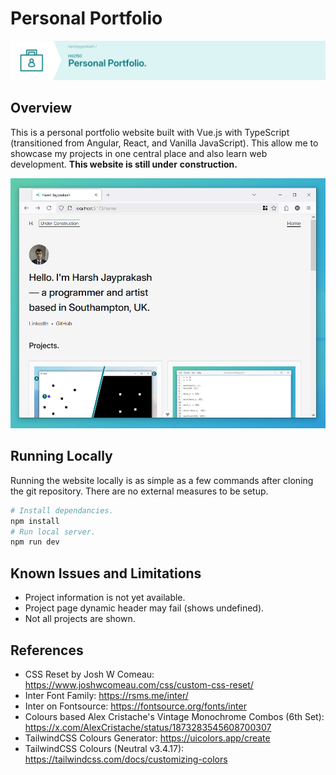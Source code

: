# Personal Portfolio

![Banner (Decorative)](./doc/ppw-banner.png)

## Overview

This is a personal portfolio website built with Vue.js with TypeScript (transitioned from
Angular, React, and Vanilla JavaScript). This allow me to showcase my projects in one
central place and also learn web development. **This website is still under**
**construction.**

![Screenshot](./doc/ppw-screenshot.png)

## Running Locally

Running the website locally is as simple as a few commands after cloning the git
repository. There are no external measures to be setup.

```sh
# Install dependancies.
npm install
# Run local server.
npm run dev
```

## Known Issues and Limitations

* Project information is not yet available.
* Project page dynamic header may fail (shows undefined).
* Not all projects are shown.

## References

* CSS Reset by Josh W Comeau: <https://www.joshwcomeau.com/css/custom-css-reset/>
* Inter Font Family: <https://rsms.me/inter/>
* Inter on Fontsource: <https://fontsource.org/fonts/inter>
* Colours based Alex Cristache's Vintage Monochrome Combos (6th Set):
<https://x.com/AlexCristache/status/1873283545608700307>
* TailwindCSS Colours Generator: <https://uicolors.app/create>
* TailwindCSS Colours (Neutral v3.4.17): <https://tailwindcss.com/docs/customizing-colors>

